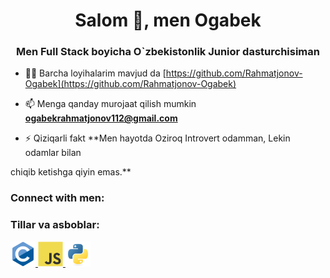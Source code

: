<h1 align="center">Salom 👋, men Ogabek</h1>
<h3 align="center">Men Full Stack boyicha O`zbekistonlik Junior dasturchisiman</h3>

- 👨‍💻 Barcha loyihalarim mavjud da [https://github.com/Rahmatjonov-Ogabek](https://github.com/Rahmatjonov-Ogabek)

- 📫 Menga qanday murojaat qilish mumkin **ogabekrahmatjonov112@gmail.com**

- ⚡ Qiziqarli fakt **Men hayotda Oziroq Introvert odamman, Lekin odamlar bilan

chiqib ketishga qiyin emas.** <h3 align="left">Connect with men:</h3>
<p align="left">
</p>

<h3 align="left">Tillar va asboblar:</h3>
<p align="left"> <a href="https:/ /www.cprogramming.com/" target="_blank" rel="noreferrer"> <img src="https://raw.githubusercontent.com/devicons/devicon/master/icons/c/c-original.svg" alt="c" width="40" height="40"/> </a> <a href="https://developer.mozilla.org/en-US/docs/Web/JavaScript" target="_blank" rel="noreferrer"> <img src="https://raw.githubusercontent.com/devicons/devicon/master/icons/javascript/javascript-original.svg" alt="javascript" width="40" height="40"/> </ a> <a href="https://www.python.org" target="_blank" rel="noreferrer"> <img src="https://raw.githubusercontent.com/devicons/devicon/master/icons/python/python-original.svg" alt="python" width="40" height="40"/> </a> </p>
